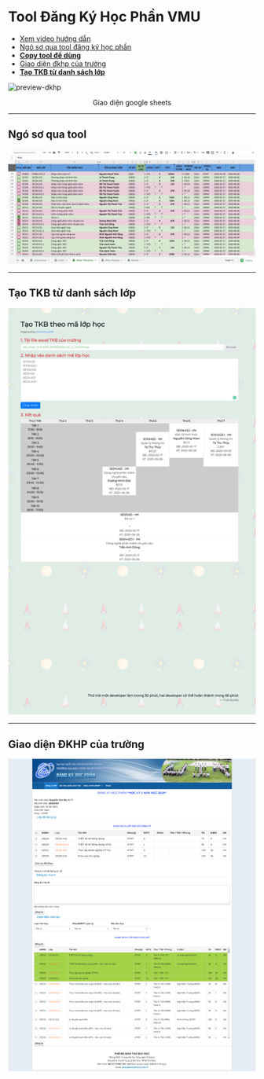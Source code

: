 # Tool Đăng Ký Học Phần VMU

- [Xem video hướng dẫn](https://www.youtube.com/watch?v=KmW7qu52dpE)
- [Ngó sơ qua tool đăng ký học phần](https://docs.google.com/spreadsheets/d/1DtVql2fZgBr2bwzHHVePjWf8gELXi5uK_wXD8aTppTw/edit#gid=200020773)
- [**Copy tool để dùng**](http://bit.ly/dkhp-uit-helper)
- [Giao diện đkhp của trường](https://loia5tqd001.github.io/Dang-Ky-Hoc-Phan-UIT/nem-mui-dkhp/)
- [**Tạo TKB từ danh sách lớp**](https://loia5tqd001.github.io/Dang-Ky-Hoc-Phan-UIT/tao-tkb/)


![preview-dkhp](https://user-images.githubusercontent.com/31364664/62817002-b08c9f00-bb59-11e9-9f80-3ae9ea651792.PNG)
<p align="center">Giao diện google sheets</p>

---

## Ngó sơ qua tool
<img src="./captures/preview-tool.png">

---

## Tạo TKB từ danh sách lớp
<img src="./captures/tao-tkb-2.png">

---

## Giao diện ĐKHP của trường
<img src="./captures/nem-mui-dkhp.png">



